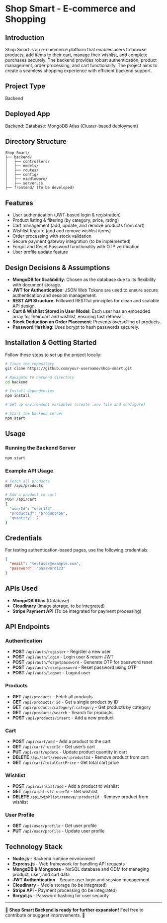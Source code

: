 # Shop Smart - E-commerce and Shopping

## Introduction
Shop Smart is an e-commerce platform that enables users to browse products, add items to their cart, manage their wishlist, and complete purchases securely. The backend provides robust authentication, product management, order processing, and cart functionality. The project aims to create a seamless shopping experience with efficient backend support.

## Project Type
Backend

## Deployed App
Backend: 
Database: MongoDB Atlas (Cluster-based deployment)

## Directory Structure
```
Shop-Smart/
├── backend/
│   ├── controllers/
│   ├── models/
│   ├── routes/
│   ├── config/
│   ├── middleware/
│   ├── server.js
├── frontend/ (To be developed)
```

## Features
- User authentication (JWT-based login & registration)
- Product listing & filtering (by category, price, rating)
- Cart management (add, update, and remove products from cart)
- Wishlist feature (add and remove wishlist items)
- Order processing with stock validation
- Secure payment gateway integration (to be implemented)
- Forgot and Reset Password functionality with OTP verification
- User profile update feature

## Design Decisions & Assumptions
- **MongoDB for Scalability**: Chosen as the database due to its flexibility with document storage.
- **JWT for Authentication**: JSON Web Tokens are used to ensure secure authentication and session management.
- **REST API Structure**: Followed RESTful principles for clean and scalable API design.
- **Cart & Wishlist Stored in User Model**: Each user has an embedded array for their cart and wishlist, ensuring fast retrieval.
- **Stock Deduction on Order Placement**: Prevents overselling of products.
- **Password Hashing**: Uses bcrypt to hash passwords securely.

## Installation & Getting Started
Follow these steps to set up the project locally:

```bash
# Clone the repository
git clone https://github.com/your-username/shop-smart.git

# Navigate to backend directory
cd backend

# Install dependencies
npm install

# Set up environment variables (create .env file and configure)

# Start the backend server
npm start
```

## Usage
### Running the Backend Server
```bash
npm start
```
### Example API Usage
```bash
# Fetch all products
GET /api/products

# Add a product to cart
POST /api/cart
{
  "userId": "user123",
  "productId": "product456",
  "quantity": 2
}
```

## Credentials
For testing authentication-based pages, use the following credentials:
```json
{
  "email": "testuser@example.com",
  "password": "password123"
}
```

## APIs Used
- **MongoDB Atlas** (Database)
- **Cloudinary** (Image storage, to be integrated)
- **Stripe Payment API** (To be integrated for payment processing)

## API Endpoints
### Authentication
- **POST** `/api/auth/register` - Register a new user
- **POST** `/api/auth/login` - Login user & return JWT
- **POST** `/api/auth/forgotpassword` - Generate OTP for password reset
- **POST** `/api/auth/resetpassword` - Reset password using OTP
- **POST** `/api/auth/logout` - Logout user

### Products
- **GET** `/api/products` - Fetch all products
- **GET** `/api/products/:id` - Get a single product by ID
- **GET** `/api/products/category/:category` - Get products by category
- **GET** `/api/products/search` - Search for products
- **POST** `/api/products/insert` - Add a new product

### Cart
- **POST** `/api/cart/add` - Add a product to the cart
- **GET** `/api/cart/:userId` - Get user’s cart
- **PUT** `/api/cart/update` - Update product quantity in cart
- **DELETE** `/api/cart/remove/:productId` - Remove product from cart
- **GET** `/api/cart/totalCartPrice` - Get total cart price

### Wishlist
- **POST** `/api/wishlist/add` - Add a product to wishlist
- **GET** `/api/wishlist/:userId` - Get wishlist
- **DELETE** `/api/wishlist/remove/:productId` - Remove product from wishlist

### User Profile
- **GET** `/api/user/profile` - Get user profile
- **PUT** `/api/user/profile` - Update user profile

## Technology Stack
- **Node.js** - Backend runtime environment
- **Express.js** - Web framework for handling API requests
- **MongoDB & Mongoose** - NoSQL database and ODM for managing product, user, and cart data
- **JWT Authentication** - Secure user login and session management
- **Cloudinary** - Media storage (to be integrated)
- **Stripe API** - Payment processing (to be integrated)
- **Bcrypt.js** - Password hashing for user security

---
🚀 **Shop Smart Backend is ready for further expansion!** Feel free to contribute or suggest improvements. 🎉

